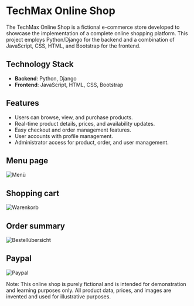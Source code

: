 # TechMax Online Shop

The TechMax Online Shop is a fictional e-commerce store developed to showcase the implementation of a complete online shopping platform. This project employs Python/Django for the backend and a combination of JavaScript, CSS, HTML, and Bootstrap for the frontend.

## Technology Stack

- **Backend**: Python, Django
- **Frontend**: JavaScript, HTML, CSS, Bootstrap

## Features

- Users can browse, view, and purchase products.
- Real-time product details, prices, and availability updates.
- Easy checkout and order management features.
- User accounts with profile management.
- Administrator access for product, order, and user management.



## Menu page                                                                                                                                    
![Menü](https://github.com/MaSem87/OnlineShop/assets/126175585/39873b01-b59a-4597-89c8-bc8426e6026f)
        


## Shopping cart    
![Warenkorb](https://github.com/MaSem87/OnlineShop/assets/126175585/0e8e884b-1128-47fb-90cc-fb6904d178ad)



## Order summary
![Bestellübersicht](https://github.com/MaSem87/OnlineShop/assets/126175585/2adce2d1-d706-4748-a5ea-ba5f13a8bd9f)


## Paypal
![Paypal](https://github.com/MaSem87/OnlineShop/assets/126175585/e5862b75-0147-460e-a5c5-e9db9178861e)






Note: This online shop is purely fictional and is intended for demonstration and learning purposes only. All product data, prices, and images are invented and used for illustrative purposes.
